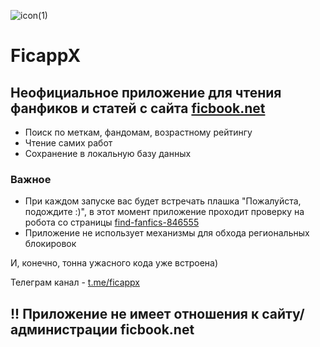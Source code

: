 ![icon(1)](https://github.com/user-attachments/assets/13ae1ae1-9793-4f2f-9750-23b6b6edfde6)
# FicappX

## Неофициальное приложение для чтения фанфиков и статей с сайта [ficbook.net](https://ficbook.net)
- Поиск по меткам, фандомам, возрастному рейтингу
- Чтение самих работ
- Сохранение в локальную базу данных

### Важное
- При каждом запуске вас будет встречать плашка "Пожалуйста, подождите :)", в этот момент приложение проходит проверку на робота со страницы [find-fanfics-846555](https://ficbook.net/find-fanfics-846555)
- Приложение не использует механизмы для обхода региональных блокировок

И, конечно, тонна ужасного кода уже встроена)

Телеграм канал - [t.me/ficappx](https://t.me/ficappx)

## !! Приложение не имеет отношения к сайту/администрации ficbook.net